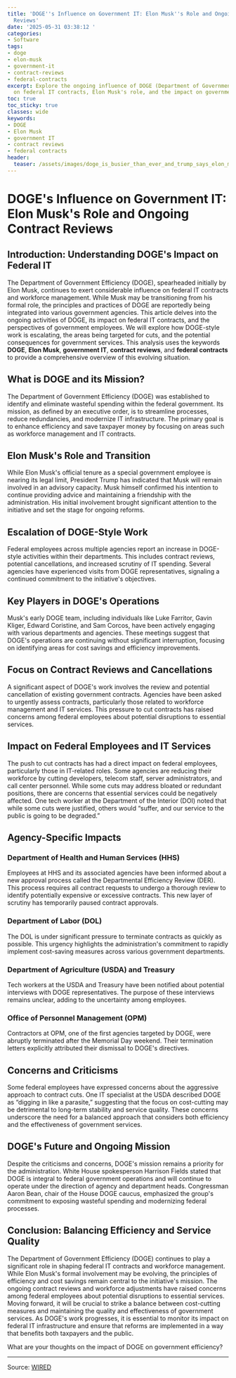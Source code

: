 ```yaml
---
title: 'DOGE''s Influence on Government IT: Elon Musk''s Role and Ongoing Contract
  Reviews'
date: '2025-05-31 03:38:12 '
categories:
- Software
tags:
- doge
- elon-musk
- government-it
- contract-reviews
- federal-contracts
excerpt: Explore the ongoing influence of DOGE (Department of Government Efficiency)
  on federal IT contracts, Elon Musk's role, and the impact on government services.
toc: true
toc_sticky: true
classes: wide
keywords:
- DOGE
- Elon Musk
- government IT
- contract reviews
- federal contracts
header:
  teaser: /assets/images/doge_is_busier_than_ever_and_trump_says_elon_musk__20250531033811.jpg
---
```


# DOGE's Influence on Government IT: Elon Musk's Role and Ongoing Contract Reviews

## Introduction: Understanding DOGE's Impact on Federal IT

The Department of Government Efficiency (DOGE), spearheaded initially by Elon Musk, continues to exert considerable influence on federal IT contracts and workforce management. While Musk may be transitioning from his formal role, the principles and practices of DOGE are reportedly being integrated into various government agencies. This article delves into the ongoing activities of DOGE, its impact on federal IT contracts, and the perspectives of government employees. We will explore how DOGE-style work is escalating, the areas being targeted for cuts, and the potential consequences for government services. This analysis uses the keywords **DOGE**, **Elon Musk**, **government IT**, **contract reviews**, and **federal contracts** to provide a comprehensive overview of this evolving situation.

## What is DOGE and its Mission?

The Department of Government Efficiency (DOGE) was established to identify and eliminate wasteful spending within the federal government. Its mission, as defined by an executive order, is to streamline processes, reduce redundancies, and modernize IT infrastructure. The primary goal is to enhance efficiency and save taxpayer money by focusing on areas such as workforce management and IT contracts.

## Elon Musk's Role and Transition

While Elon Musk's official tenure as a special government employee is nearing its legal limit, President Trump has indicated that Musk will remain involved in an advisory capacity. Musk himself confirmed his intention to continue providing advice and maintaining a friendship with the administration. His initial involvement brought significant attention to the initiative and set the stage for ongoing reforms.

## Escalation of DOGE-Style Work

Federal employees across multiple agencies report an increase in DOGE-style activities within their departments. This includes contract reviews, potential cancellations, and increased scrutiny of IT spending. Several agencies have experienced visits from DOGE representatives, signaling a continued commitment to the initiative's objectives.

## Key Players in DOGE's Operations

Musk's early DOGE team, including individuals like Luke Farritor, Gavin Kliger, Edward Coristine, and Sam Corcos, have been actively engaging with various departments and agencies. These meetings suggest that DOGE's operations are continuing without significant interruption, focusing on identifying areas for cost savings and efficiency improvements.

## Focus on Contract Reviews and Cancellations

A significant aspect of DOGE's work involves the review and potential cancellation of existing government contracts. Agencies have been asked to urgently assess contracts, particularly those related to workforce management and IT services. This pressure to cut contracts has raised concerns among federal employees about potential disruptions to essential services.

## Impact on Federal Employees and IT Services

The push to cut contracts has had a direct impact on federal employees, particularly those in IT-related roles. Some agencies are reducing their workforce by cutting developers, telecom staff, server administrators, and call center personnel. While some cuts may address bloated or redundant positions, there are concerns that essential services could be negatively affected. One tech worker at the Department of the Interior (DOI) noted that while some cuts were justified, others would “suffer, and our service to the public is going to be degraded.”

## Agency-Specific Impacts

### Department of Health and Human Services (HHS)

Employees at HHS and its associated agencies have been informed about a new approval process called the Departmental Efficiency Review (DER). This process requires all contract requests to undergo a thorough review to identify potentially expensive or excessive contracts. This new layer of scrutiny has temporarily paused contract approvals.

### Department of Labor (DOL)

The DOL is under significant pressure to terminate contracts as quickly as possible. This urgency highlights the administration's commitment to rapidly implement cost-saving measures across various government departments.

### Department of Agriculture (USDA) and Treasury

Tech workers at the USDA and Treasury have been notified about potential interviews with DOGE representatives. The purpose of these interviews remains unclear, adding to the uncertainty among employees.

### Office of Personnel Management (OPM)

Contractors at OPM, one of the first agencies targeted by DOGE, were abruptly terminated after the Memorial Day weekend. Their termination letters explicitly attributed their dismissal to DOGE's directives.

## Concerns and Criticisms

Some federal employees have expressed concerns about the aggressive approach to contract cuts. One IT specialist at the USDA described DOGE as “digging in like a parasite,” suggesting that the focus on cost-cutting may be detrimental to long-term stability and service quality. These concerns underscore the need for a balanced approach that considers both efficiency and the effectiveness of government services.

## DOGE's Future and Ongoing Mission

Despite the criticisms and concerns, DOGE's mission remains a priority for the administration. White House spokesperson Harrison Fields stated that DOGE is integral to federal government operations and will continue to operate under the direction of agency and department heads. Congressman Aaron Bean, chair of the House DOGE caucus, emphasized the group's commitment to exposing wasteful spending and modernizing federal processes.

## Conclusion: Balancing Efficiency and Service Quality

The Department of Government Efficiency (DOGE) continues to play a significant role in shaping federal IT contracts and workforce management. While Elon Musk's formal involvement may be evolving, the principles of efficiency and cost savings remain central to the initiative's mission. The ongoing contract reviews and workforce adjustments have raised concerns among federal employees about potential disruptions to essential services. Moving forward, it will be crucial to strike a balance between cost-cutting measures and maintaining the quality and effectiveness of government services. As DOGE's work progresses, it is essential to monitor its impact on federal IT infrastructure and ensure that reforms are implemented in a way that benefits both taxpayers and the public.

What are your thoughts on the impact of DOGE on government efficiency?


---

Source: [WIRED](https://www.wired.com/story/doge-elon-musk-really-not-leaving/)